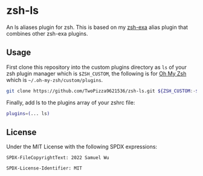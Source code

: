 # zsh-ls

An ls aliases plugin for zsh. This is based on my
[zsh-exa](https://github.com/TwoPizza9621536/zsh-exa) alias plugin that combines
other zsh-exa plugins.

## Usage

First clone this repository into the custom plugins directory as `ls` of your
zsh plugin manager which is `$ZSH_CUSTOM`, the following is for
[Oh My Zsh](https://ohmyz.sh/) which is `~/.oh-my-zsh/custom/plugins`.

```bash
git clone https://github.com/TwoPizza9621536/zsh-ls.git ${ZSH_CUSTOM:-$HOME/.oh-my-zsh/custom}/plugins/ls
```

Finally, add ls to the plugins array of your zshrc file:

```bash
plugins=(... ls)
```

## License

Under the MIT License with the following SPDX expressions:

```text
SPDX-FileCopyrightText: 2022 Samuel Wu

SPDX-License-Identifier: MIT
```
